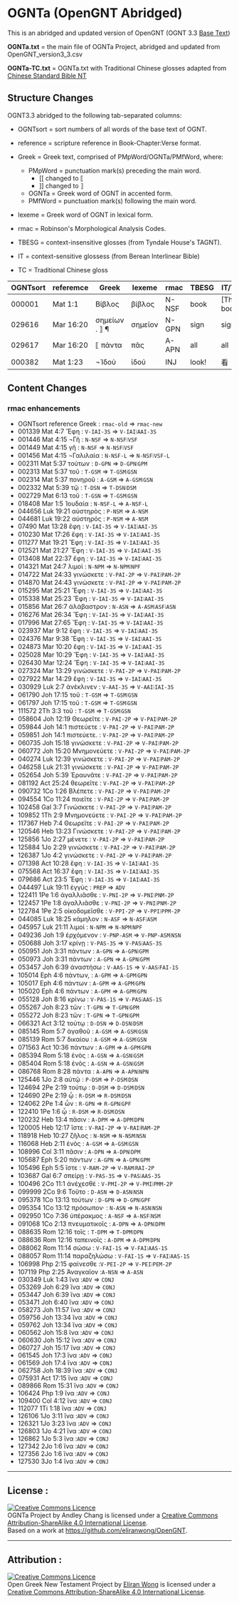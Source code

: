 # OGNTa (OpenGNT Abridged)

This is an abridged and updated version of OpenGNT (OGNT 3.3 [Base Text](https://github.com/eliranwong/OpenGNT/blob/master/OpenGNT_BASE_TEXT.zip)) 

**OGNTa.txt** = the main file of OGNTa Project, abridged and updated from OpenGNT_version3_3.csv

**OGNTa-TC.txt** = OGNTa.txt with Traditional Chinese glosses adapted from [Chinese Standard Bible NT](https://github.com/eliranwong/OpenGNT/blob/master/mapping_CSB/OGNTtoCSB_DB_Export_version_2.xlsx.zip)

## Structure Changes

OGNT3.3 abridged to the following tab-separated columns:
-  OGNTsort = sort numbers of all words of the base text of OGNT.
-  reference = scripture reference in Book-Chapter:Verse format.
-  Greek = Greek text, comprised of PMpWord/OGNTa/PMfWord, where:
   - PMpWord = punctuation mark(s) preceding the main word.
     - [[ changed to ⟦
     - ]] changed to ⟧
   - OGNTa = Greek word of OGNT in accented form.
   - PMfWord = punctuation mark(s) following the main word.
-  lexeme = Greek word of OGNT in lexical form.
-  rmac = Robinson's Morphological Analysis Codes.
-  TBESG = context-insensitive glosses (from Tyndale House's TAGNT).
-  IT = context-sensitive glossess (from Berean Interlinear Bible)

- TC = Traditional Chinese gloss

| OGNTsort | referemce | Greek | lexeme | rmac  | TBESG  | IT/TC |
|----------|-----------|-------|--------|-------|--------|----|
| 000001   | Mat 1:1   | Βίβλος  | βίβλος | N-NSF | book | [The] book |
| 029616   | Mar 16:20 | σημείων . ⟧ ¶	| σημεῖον | N-GPN | sign | signs.|
| 029617   | Mar 16:20 | ⟦ πάντα | πᾶς	| A-APN	| all | all |
| 000382 |Mat 1:23 | ¬Ἰδοὺ | ἰδού | INJ | look! | 看 |


## Content Changes

### rmac enhancements
- OGNTsort	reference	Greek : `rmac-old` ⇒ `rmac-new`
- 001339	Mat 4:7	Ἔφη : `V-IAI-3S` ⇒ `V-IAI⁞AAI-3S`
- 001446	Mat 4:15	¬Γῆ : `N-NSF` ⇒ `N-NSF⁞VSF`
- 001449	Mat 4:15	γῆ : `N-NSF` ⇒ `N-NSF⁞VSF`
- 001456	Mat 4:15	¬Γαλιλαία : `N-NSF-L` ⇒ `N-NSF⁞VSF-L`
- 002311	Mat 5:37	τούτων : `D-GPN` ⇒ `D-GPN⁞GPM`
- 002313	Mat 5:37	τοῦ : `T-GSM` ⇒ `T-GSM⁞GSN`
- 002314	Mat 5:37	πονηροῦ : `A-GSM` ⇒ `A-GSM⁞GSN`
- 002332	Mat 5:39	τῷ : `T-DSN` ⇒ `T-DSN⁞DSM`
- 002729	Mat 6:13	τοῦ : `T-GSN` ⇒ `T-GSM⁞GSN`
- 018408	Mar 1:5	Ἰουδαία : `N-NSF-L` ⇒ `A-NSF-L`
- 044656	Luk 19:21	αὐστηρὸς : `P-NSM` ⇒ `A-NSM`
- 044681	Luk 19:22	αὐστηρός : `P-NSM` ⇒ `A-NSM`
- 07490	Mat 13:28	ἔφη : `V-IAI-3S` ⇒ `V-IAI⁞AAI-3S`
- 010230	Mat 17:26	ἔφη : `V-IAI-3S` ⇒ `V-IAI⁞AAI-3S`
- 011277	Mat 19:21	Ἔφη : `V-IAI-3S` ⇒ `V-IAI⁞AAI-3S`
- 012521	Mat 21:27	Ἔφη : `V-IAI-3S` ⇒ `V-IAI⁞AAI-3S`
- 013408	Mat 22:37	ἔφη : `V-IAI-3S` ⇒ `V-IAI⁞AAI-3S`
- 014321	Mat 24:7	λιμοὶ : `N-NPM` ⇒ `N-NPM⁞NPF`
- 014722	Mat 24:33	γινώσκετε : `V-PAI-2P` ⇒ `V-PAI⁞PAM-2P`
- 014870	Mat 24:43	γινώσκετε : `V-PAI-2P` ⇒ `V-PAI⁞PAM-2P`
- 015295	Mat 25:21	Ἔφη : `V-IAI-3S` ⇒ `V-IAI⁞AAI-3S`
- 015338	Mat 25:23	Ἔφη : `V-IAI-3S` ⇒ `V-IAI⁞AAI-3S`
- 015856	Mat 26:7	ἀλάβαστρον : `N-ASN` ⇒ `A-ASM⁞ASF⁞ASN`
- 016276	Mat 26:34	Ἔφη : `V-IAI-3S` ⇒ `V-IAI⁞AAI-3S`
- 017996	Mat 27:65	Ἔφη : `V-IAI-3S` ⇒ `V-IAI⁞AAI-3S`
- 023937	Mar 9:12	ἔφη : `V-IAI-3S` ⇒ `V-IAI⁞AAI-3S`
- 024376	Mar 9:38	Ἔφη : `V-IAI-3S` ⇒ `V-IAI⁞AAI-3S`
- 024873	Mar 10:20	ἔφη : `V-IAI-3S` ⇒ `V-IAI⁞AAI-3S`
- 025028	Mar 10:29	Ἔφη : `V-IAI-3S` ⇒ `V-IAI⁞AAI-3S`
- 026430	Mar 12:24	Ἔφη : `V-IAI-3S` ⇒ `V-IAI⁞AAI-3S`
- 027324	Mar 13:29	γινώσκετε : `V-PAI-2P` ⇒ `V-PAI⁞PAM-2P`
- 027922	Mar 14:29	ἔφη : `V-IAI-3S` ⇒ `V-IAI⁞AAI-3S`
- 030929	Luk 2:7	ἀνέκλινεν : `V-AAI-3S` ⇒ `V-AAI⁞IAI-3S`
- 061790	Joh 17:15	τοῦ : `T-GSM` ⇒ `T-GSM⁞GSN`
- 061797	Joh 17:15	τοῦ : `T-GSM` ⇒ `T-GSM⁞GSN`
- 111572	2Th 3:3	τοῦ : `T-GSM` ⇒ `T-GSM⁞GSN`
- 058604	Joh 12:19	Θεωρεῖτε : `V-PAI-2P` ⇒ `V-PAI⁞PAM-2P`
- 059844	Joh 14:1	πιστεύετε : `V-PAI-2P` ⇒ `V-PAI⁞PAM-2P`
- 059851	Joh 14:1	πιστεύετε. : `V-PAI-2P` ⇒ `V-PAI⁞PAM-2P`
- 060735	Joh 15:18	γινώσκετε : `V-PAI-2P` ⇒ `V-PAI⁞PAM-2P`
- 060772	Joh 15:20	Μνημονεύετε : `V-PAI-2P` ⇒ `V-PAI⁞PAM-2P`
- 040274	Luk 12:39	γινώσκετε : `V-PAI-2P` ⇒ `V-PAI⁞PAM-2P`
- 046258	Luk 21:31	γινώσκετε : `V-PAI-2P` ⇒ `V-PAI⁞PAM-2P`
- 052654	Joh 5:39	Ἐραυνᾶτε : `V-PAI-2P` ⇒ `V-PAI⁞PAM-2P`
- 081192	Act 25:24	θεωρεῖτε : `V-PAI-2P` ⇒ `V-PAI⁞PAM-2P`
- 090732	1Co 1:26	Βλέπετε : `V-PAI-2P` ⇒ `V-PAI⁞PAM-2P`
- 094554	1Co 11:24	ποιεῖτε : `V-PAI-2P` ⇒ `V-PAI⁞PAM-2P`
- 102458	Gal 3:7	Γινώσκετε : `V-PAI-2P` ⇒ `V-PAI⁞PAM-2P`
- 109852	1Th 2:9	Μνημονεύετε : `V-PAI-2P` ⇒ `V-PAI⁞PAM-2P`
- 117367	Heb 7:4	Θεωρεῖτε : `V-PAI-2P` ⇒ `V-PAI⁞PAM-2P`
- 120546	Heb 13:23	Γινώσκετε : `V-PAI-2P` ⇒ `V-PAI⁞PAM-2P`
- 125856	1Jo 2:27	μένετε : `V-PAI-2P` ⇒ `V-PAI⁞PAM-2P`
- 125884	1Jo 2:29	γινώσκετε : `V-PAI-2P` ⇒ `V-PAI⁞PAM-2P`
- 126387	1Jo 4:2	γινώσκετε : `V-PAI-2P` ⇒ `V-PAI⁞PAM-2P`
- 071398	Act 10:28	ἔφη : `V-IAI-3S` ⇒ `V-IAI⁞AAI-3S`
- 075568	Act 16:37	ἔφη : `V-IAI-3S` ⇒ `V-IAI⁞AAI-3S`
- 079686	Act 23:5	Ἔφη : `V-IAI-3S` ⇒ `V-IAI⁞AAI-3S`
- 044497	Luk 19:11	ἐγγὺς : `PREP` ⇒ `ADV`
- 122411	1Pe 1:6	ἀγαλλιᾶσθε : `V-PNI-2P` ⇒ `V-PNI⁞PNM-2P`
- 122457	1Pe 1:8	ἀγαλλιᾶσθε : `V-PNI-2P` ⇒ `V-PNI⁞PNM-2P`
- 122784	1Pe 2:5	οἰκοδομεῖσθε : `V-PPI-2P` ⇒ `V-PPI⁞PPM-2P`
- 044085	Luk 18:25	κάμηλον : `N-ASF` ⇒ `N-ASF⁞ASM`
- 045957	Luk 21:11	λιμοὶ : `N-NPM` ⇒ `N-NPM⁞NPF`
- 049236	Joh 1:9	ἐρχόμενον : `V-PNP-ASM` ⇒ `V-PNP-ASM⁞NSN`
- 050688	Joh 3:17	κρίνῃ : `V-PAS-3S` ⇒ `V-PAS⁞AAS-3S`
- 050951	Joh 3:31	πάντων : `A-GPN` ⇒ `A-GPN⁞GPM`
- 050973	Joh 3:31	πάντων : `A-GPN` ⇒ `A-GPN⁞GPM`
- 053457	Joh 6:39	ἀναστήσω : `V-AAS-1S` ⇒ `V-AAS⁞FAI-1S`
- 105014	Eph 4:6	πάντων, : `A-GPM` ⇒ `A-GPM⁞GPN`
- 105017	Eph 4:6	πάντων : `A-GPM` ⇒ `A-GPM⁞GPN`
- 105020	Eph 4:6	πάντων : `A-GPM` ⇒ `A-GPM⁞GPN`
- 055128	Joh 8:16	κρίνω : `V-PAS-1S` ⇒ `V-PAS⁞AAS-1S`
- 055267	Joh 8:23	τῶν : `T-GPN` ⇒ `T-GPN⁞GPM`
- 055272	Joh 8:23	τῶν : `T-GPN` ⇒ `T-GPN⁞GPM`
- 066321	Act 3:12	τούτῳ : `D-DSN` ⇒ `D-DSN⁞DSM`
- 085145	Rom 5:7	ἀγαθοῦ : `A-GSM` ⇒ `A-GSM⁞GSN`
- 085139	Rom 5:7	δικαίου : `A-GSM` ⇒ `A-GSM⁞GSN`
- 071563	Act 10:36	πάντων : `A-GPM` ⇒ `A-GPM⁞GPN`
- 085394	Rom 5:18	ἑνὸς : `A-GSN` ⇒ `A-GSN⁞GSM`
- 085404	Rom 5:18	ἑνὸς : `A-GSN` ⇒ `A-GSN⁞GSM`
- 086768	Rom 8:28	πάντα : `A-APN` ⇒ `A-APN⁞NPN`
- 125446	1Jo 2:8	αὐτῷ : `P-DSM` ⇒ `P-DSM⁞DSN`
- 124694	2Pe 2:19	τούτῳ : `D-DSM` ⇒ `D-DSM⁞DSN`
- 124690	2Pe 2:19	ᾧ : `R-DSM` ⇒ `R-DSM⁞DSN`
- 124062	2Pe 1:4	ὧν : `R-GPN` ⇒ `R-GPN⁞GPF`
- 122410	1Pe 1:6	ᾧ : `R-DSM` ⇒ `R-DSM⁞DSN`
- 120232	Heb 13:4	πᾶσιν : `A-DPM` ⇒ `A-DPM⁞DPN`
- 120005	Heb 12:17	ἴστε : `V-RAI-2P` ⇒ `V-RAI⁞RAM-2P`
- 118918	Heb 10:27	ζῆλος : `N-NSM` ⇒ `N-NSM⁞NSN`
- 116068	Heb 2:11	ἑνὸς : `A-GSM` ⇒ `A-GSM⁞GSN`
- 108996	Col 3:11	πᾶσιν : `A-DPN` ⇒ `A-DPN⁞DPM`
- 105687	Eph 5:20	πάντων : `A-GPN` ⇒ `A-GPN⁞GPM`
- 105496	Eph 5:5	ἴστε : `V-RAM-2P` ⇒ `V-RAM⁞RAI-2P`
- 103687	Gal 6:7	σπείρῃ : `V-PAS-3S` ⇒ `V-PAS⁞AAS-3S`
- 100496	2Co 11:1	ἀνέχεσθέ : `V-PMI-2P` ⇒ `V-PMI⁞PMM-2P`
- 099999	2Co 9:6	Τοῦτο : `D-ASN` ⇒ `D-ASN⁞NSN`
- 095378	1Co 13:13	τούτων : `D-GPN` ⇒ `D-GPN⁞GPF`
- 095354	1Co 13:12	πρόσωπον· : `N-ASN` ⇒ `N-ASN⁞NSN`
- 092950	1Co 7:36	ὑπέρακμος : `A-NSF` ⇒ `A-NSF⁞NSM`
- 091068	1Co 2:13	πνευματικοῖς : `A-DPN` ⇒ `A-DPN⁞DPM`
- 088635	Rom 12:16	τοῖς : `T-DPM` ⇒ `T-DPM⁞DPN`
- 088636	Rom 12:16	ταπεινοῖς : `A-DPM` ⇒ `A-DPM⁞DPN`
- 088062	Rom 11:14	σώσω : `V-FAI-1S` ⇒ `V-FAI⁞AAS-1S`
- 088057	Rom 11:14	παραζηλώσω : `V-FAI-1S` ⇒ `V-FAI⁞AAS-1S`
- 106998	Php 2:15	φαίνεσθε :`V-PEI-2P` ⇒ `V-PEI⁞PEM-2P`
- 107119	Php 2:25	Ἀναγκαῖον :`A-NSN` ⇒ `A-ASN`
- 030349	Luk 1:43	ἵνα	:`ADV` ⇒ `CONJ`
- 053269	Joh 6:29	ἵνα	:`ADV` ⇒ `CONJ`
- 053447	Joh 6:39	ἵνα	:`ADV` ⇒ `CONJ`
- 053471	Joh 6:40	ἵνα	:`ADV` ⇒ `CONJ`
- 058273	Joh 11:57	ἵνα	:`ADV` ⇒ `CONJ`
- 059756	Joh 13:34	ἵνα	:`ADV` ⇒ `CONJ`
- 059762	Joh 13:34	ἵνα	:`ADV` ⇒ `CONJ`
- 060562	Joh 15:8	ἵνα	:`ADV` ⇒ `CONJ`
- 060630	Joh 15:12	ἵνα	:`ADV` ⇒ `CONJ`
- 060727	Joh 15:17	ἵνα	:`ADV` ⇒ `CONJ`
- 061545	Joh 17:3	ἵνα	:`ADV` ⇒ `CONJ`
- 061569	Joh 17:4	ἵνα	:`ADV` ⇒ `CONJ`
- 062758	Joh 18:39	ἵνα	:`ADV` ⇒ `CONJ`
- 075931	Act 17:15	ἵνα	:`ADV` ⇒ `CONJ`
- 089866	Rom 15:31	ἵνα	:`ADV` ⇒ `CONJ`
- 106424	Php 1:9	ἵνα	:`ADV` ⇒ `CONJ`
- 109400	Col 4:12	ἵνα	:`ADV` ⇒ `CONJ`
- 112077	1Ti 1:18	ἵνα	:`ADV` ⇒ `CONJ`
- 126106	1Jo 3:11	ἵνα	:`ADV` ⇒ `CONJ`
- 126321	1Jo 3:23	ἵνα	:`ADV` ⇒ `CONJ`
- 126803	1Jo 4:21	ἵνα	:`ADV` ⇒ `CONJ`
- 126862	1Jo 5:3	ἵνα	:`ADV` ⇒ `CONJ`
- 127342	2Jo 1:6	ἵνα	:`ADV` ⇒ `CONJ`
- 127356	2Jo 1:6	ἵνα	:`ADV` ⇒ `CONJ`
- 127530	3Jo 1:4	ἵνα	:`ADV` ⇒ `CONJ`

---

## License :

<a rel="license" href="http://creativecommons.org/licenses/by-sa/4.0/"><img alt="Creative Commons Licence" style="border-width:0" src="https://i.creativecommons.org/l/by-sa/4.0/88x31.png" /></a><br /><span xmlns:dct="http://purl.org/dc/terms/" property="dct:title">OGNTa Project by Andley Chang is licensed under a <a rel="license" href="http://creativecommons.org/licenses/by-sa/4.0/">Creative Commons Attribution-ShareAlike 4.0 International License</a>.
<br />Based on a work at <a xmlns:dct="http://purl.org/dc/terms/" href="https://github.com/eliranwong/OpenGNT" rel="dct:source">https://github.com/eliranwong/OpenGNT</a>.

---

## Attribution :

<a rel="license" href="http://creativecommons.org/licenses/by-sa/4.0/"><img alt="Creative Commons Licence" style="border-width:0" src="https://i.creativecommons.org/l/by-sa/4.0/88x31.png" /></a><br /><span xmlns:dct="http://purl.org/dc/terms/" property="dct:title">Open Greek New Testament Project</span> by <a xmlns:cc="http://creativecommons.org/ns#" href="https://marvel.bible" property="cc:attributionName" rel="cc:attributionURL">Eliran Wong</a> is licensed under a <a rel="license" href="http://creativecommons.org/licenses/by-sa/4.0/">Creative Commons Attribution-ShareAlike 4.0 International License</a>.



